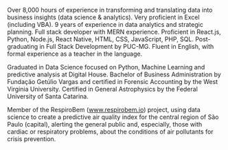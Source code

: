 Over 8,000 hours of experience in transforming and translating data into business insights (data science & analytics). Very proficient in Excel (including VBA). 9 years of experience in data analytics and strategic planning. Full stack developer with MERN experience. Proficient in React.js, Python, Node.js, React Native, HTML, CSS, JavaScript, PHP, SQL. Post-graduating in Full Stack Development by PUC-MG. Fluent in English, with formal experience as a teacher in the language.

Graduated in Data Science focused on Python, Machine Learning and predictive analysis at Digital House. Bachelor of Business Administration by Fundação Getúlio Vargas and certified in Forensic Accounting by the West Virginia University. Certified in General Astrophysics by the Federal University of Santa Catarina.

Member of the RespiroBem (www.respirobem.io) project, using data science to create a predictive air quality index for the central region of São Paulo (capital), alerting the general public and, especially, those with cardiac or respiratory problems, about the conditions of air pollutants for crisis prevention. 
